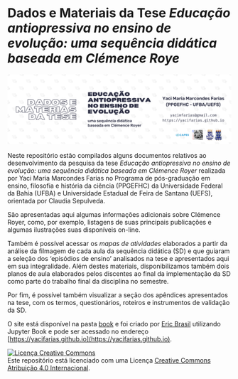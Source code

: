 # Dados e Materiais da Tese *Educação antiopressiva no ensino de evolução: uma sequência didática baseada em Clémence Roye*

![banner](book/imgs/banner.png)

Neste repositório estão compilados alguns documentos relativos ao desenvolvimento da pesquisa da tese *Educação antiopressiva no ensino de evolução: uma sequência didática baseada em Clémence Royer* realizada por Yaci Maria Marcondes Farias no Programa de pós-graduação em ensino, filosofia e história da ciência (PPGEFHC) da Universidade Federal da Bahia (UFBA) e Universidade Estadual de Feira de Santana (UEFS), orientada por Claudia Sepulveda.

São apresentadas aqui algumas informações adicionais sobre Clémence Royer, como, por exemplo, listagens de suas principais publicações e algumas ilustrações suas disponíveis on-line.

Também é possível acessar os _mapas de atividades_ elaborados a partir da análise da filmagem de cada aula da sequência didática (SD) e que guiaram a seleção dos ‘episódios de ensino’ analisados na tese e apresentados aqui em sua integralidade. Além destes materiais, disponibilizamos também dois planos de aula elaborados pelos discentes ao final da implementação da SD como parte do trabalho final da disciplina no semestre.

Por fim, é possível também visualizar a seção dos apêndices apresentados na tese, com os termos, questionários, roteiros e instrumentos de validação da SD.

O site está disponível na pasta [book](book/) e foi criado por [Eric Brasil](https://ericbrasiln.github.io) utilizando Jupyter Book e pode ser acessado no endereço [https://yacifarias.github.io](https://yacifarias.github.io).

<a rel="license" href="http://creativecommons.org/licenses/by/4.0/"><img alt="Licença Creative Commons" style="border-width:0" src="https://i.creativecommons.org/l/by/4.0/88x31.png" /></a><br />Este repositório está licenciado com uma Licença <a rel="license" href="http://creativecommons.org/licenses/by/4.0/">Creative Commons Atribuição 4.0 Internacional</a>.

